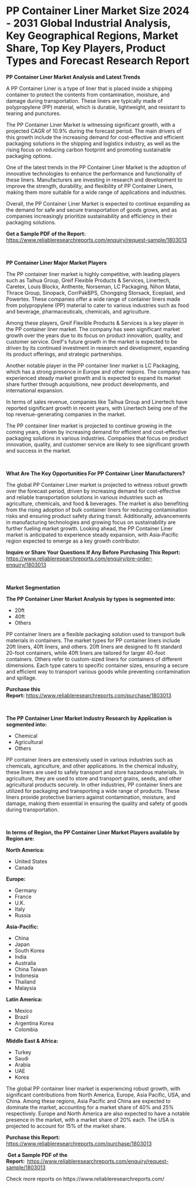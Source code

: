<p><h1>PP Container Liner Market Size 2024 - 2031 Global Industrial Analysis, Key Geographical Regions, Market Share, Top Key Players, Product Types and Forecast Research Report</h1></p><p><strong>PP Container Liner Market Analysis and Latest Trends</strong></p>
<p><p>A PP Container Liner is a type of liner that is placed inside a shipping container to protect the contents from contamination, moisture, and damage during transportation. These liners are typically made of polypropylene (PP) material, which is durable, lightweight, and resistant to tearing and punctures.</p><p>The PP Container Liner Market is witnessing significant growth, with a projected CAGR of 10.9% during the forecast period. The main drivers of this growth include the increasing demand for cost-effective and efficient packaging solutions in the shipping and logistics industry, as well as the rising focus on reducing carbon footprint and promoting sustainable packaging options.</p><p>One of the latest trends in the PP Container Liner Market is the adoption of innovative technologies to enhance the performance and functionality of these liners. Manufacturers are investing in research and development to improve the strength, durability, and flexibility of PP Container Liners, making them more suitable for a wide range of applications and industries.</p><p>Overall, the PP Container Liner Market is expected to continue expanding as the demand for safe and secure transportation of goods grows, and as companies increasingly prioritize sustainability and efficiency in their packaging solutions.</p></p>
<p><strong>Get a Sample PDF of the Report:&nbsp;</strong> <a href="https://www.reliableresearchreports.com/enquiry/request-sample/1803013">https://www.reliableresearchreports.com/enquiry/request-sample/1803013</a></p>
<p>&nbsp;</p>
<p><strong>PP Container Liner Major Market Players</strong></p>
<p><p>The PP container liner market is highly competitive, with leading players such as Taihua Group, Greif Flexible Products & Services, Linertech, Caretex, Louis Blockx, Anthente, Norseman, LC Packaging, Nihon Matai, Thrace Group, Sinopack, CorrPakBPS, Chongqing Storsack, Eceplast, and Powertex. These companies offer a wide range of container liners made from polypropylene (PP) material to cater to various industries such as food and beverage, pharmaceuticals, chemicals, and agriculture.</p><p>Among these players, Greif Flexible Products & Services is a key player in the PP container liner market. The company has seen significant market growth over the years due to its focus on product innovation, quality, and customer service. Greif's future growth in the market is expected to be driven by its continued investment in research and development, expanding its product offerings, and strategic partnerships.</p><p>Another notable player in the PP container liner market is LC Packaging, which has a strong presence in Europe and other regions. The company has experienced steady market growth and is expected to expand its market share further through acquisitions, new product developments, and international expansion.</p><p>In terms of sales revenue, companies like Taihua Group and Linertech have reported significant growth in recent years, with Linertech being one of the top revenue-generating companies in the market.</p><p>The PP container liner market is projected to continue growing in the coming years, driven by increasing demand for efficient and cost-effective packaging solutions in various industries. Companies that focus on product innovation, quality, and customer service are likely to see significant growth and success in the market.</p></p>
<p>&nbsp;</p>
<p><strong>What Are The Key Opportunities For PP Container Liner Manufacturers?</strong></p>
<p><p>The global PP Container Liner market is projected to witness robust growth over the forecast period, driven by increasing demand for cost-effective and reliable transportation solutions in various industries such as agriculture, chemicals, and food & beverages. The market is also benefiting from the rising adoption of bulk container liners for reducing contamination risks and ensuring product safety during transit. Additionally, advancements in manufacturing technologies and growing focus on sustainability are further fueling market growth. Looking ahead, the PP Container Liner market is anticipated to experience steady expansion, with Asia-Pacific region expected to emerge as a key growth contributor.</p></p>
<p><strong>Inquire or Share Your Questions If Any Before Purchasing This Report:</strong> <a href="https://www.reliableresearchreports.com/enquiry/pre-order-enquiry/1803013">https://www.reliableresearchreports.com/enquiry/pre-order-enquiry/1803013</a></p>
<p>&nbsp;</p>
<p><strong>Market Segmentation</strong></p>
<p><strong>The PP Container Liner Market Analysis by types is segmented into:</strong></p>
<p><ul><li>20ft</li><li>40ft</li><li>Others</li></ul></p>
<p><p>PP container liners are a flexible packaging solution used to transport bulk materials in containers. The market types for PP container liners include 20ft liners, 40ft liners, and others. 20ft liners are designed to fit standard 20-foot containers, while 40ft liners are tailored for larger 40-foot containers. Others refer to custom-sized liners for containers of different dimensions. Each type caters to specific container sizes, ensuring a secure and efficient way to transport various goods while preventing contamination and spillage.</p></p>
<p><strong>Purchase this Report:&nbsp;</strong><a href="https://www.reliableresearchreports.com/purchase/1803013">https://www.reliableresearchreports.com/purchase/1803013</a></p>
<p>&nbsp;</p>
<p><strong>The PP Container Liner Market Industry Research by Application is segmented into:</strong></p>
<p><ul><li>Chemical</li><li>Agricultural</li><li>Others</li></ul></p>
<p><p>PP container liners are extensively used in various industries such as chemicals, agriculture, and other applications. In the chemical industry, these liners are used to safely transport and store hazardous materials. In agriculture, they are used to store and transport grains, seeds, and other agricultural products securely. In other industries, PP container liners are utilized for packaging and transporting a wide range of products. These liners provide protective barriers against contamination, moisture, and damage, making them essential in ensuring the quality and safety of goods during transportation.</p></p>
<p>&nbsp;</p>
<p><strong>In terms of Region, the PP Container Liner Market Players available by Region are:</strong></p>
<p>
    <p> <strong> North America: </strong>
        <ul>
            <li>United States</li>
            <li>Canada</li>
        </ul>
        </p> 
    <p> <strong> Europe: </strong>
        <ul>
            <li>Germany</li>
            <li>France</li>
            <li>U.K.</li>
            <li>Italy</li>
            <li>Russia</li>
        </ul>
        </p> 
    <p> <strong> Asia-Pacific: </strong>
        <ul>
            <li>China</li>
            <li>Japan</li>
            <li>South Korea</li>
            <li>India</li>
            <li>Australia</li>
            <li>China Taiwan</li>
            <li>Indonesia</li>
            <li>Thailand</li>
            <li>Malaysia</li>
        </ul>
        </p> 
    <p> <strong> Latin America: </strong>
        <ul>
            <li>Mexico</li>
            <li>Brazil</li>
            <li>Argentina Korea</li>
            <li>Colombia</li>
        </ul>
        </p> 
    <p> <strong> Middle East & Africa: </strong>
        <ul>
            <li>Turkey</li>
            <li>Saudi</li>
            <li>Arabia</li>
            <li>UAE</li>
            <li>Korea</li>
        </ul>
    </p>
    </p>
<p><p>The global PP container liner market is experiencing robust growth, with significant contributions from North America, Europe, Asia Pacific, USA, and China. Among these regions, Asia Pacific and China are expected to dominate the market, accounting for a market share of 40% and 25% respectively. Europe and North America are also expected to have a notable presence in the market, with a market share of 20% each. The USA is projected to account for 15% of the market share.</p></p>
<p><strong>Purchase this Report: </strong><a href="https://www.reliableresearchreports.com/purchase/1803013">https://www.reliableresearchreports.com/purchase/1803013</a></p>
<p>&nbsp;<strong>Get a Sample PDF of the Report:&nbsp;&nbsp;</strong><a href="https://www.reliableresearchreports.com/enquiry/request-sample/1803013">https://www.reliableresearchreports.com/enquiry/request-sample/1803013</a></p>
<p><strong></strong></p>
<p>Check more reports on https://www.reliableresearchreports.com/</p>